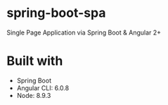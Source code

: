 # spring-boot-spa
Single Page Application via Spring Boot &amp; Angular 2+ 

# Built with
* Spring Boot
* Angular CLI: 6.0.8
* Node: 8.9.3
